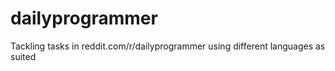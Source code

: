 # dailyprogrammer
Tackling tasks in reddit.com/r/dailyprogrammer using different languages as suited
